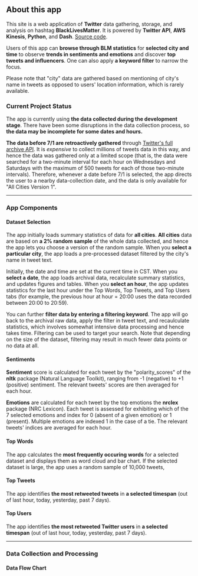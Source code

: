 
## About this app

This site is a web application of **Twitter** data gathering, storage, and analysis on hashtag **BlackLivesMatter**. It is powered by **Twitter API**, **AWS Kinesis**, **Python**, and **Dash**. [Source code](https://github.com/kotamine/dash_BLM_tracker). 

Users of this app can **browse through BLM statistics** for **selected city and time** to observe **trends in sentiments and emotions** and discover **top tweets and influencers**. One can also apply **a keyword filter** to narrow the focus. 

Please note that "city" data are gathered based on mentioning of city's name in tweets as opposed to users' location information, which is rarely available.  



### Current Project Status 

The app is currently using **the data collected during the development stage**. There have been some disruptions in the data collection process, so **the data may be incomplete for some dates and hours.**  

**The data before 7/1 are retroactively gathered** through [Twitter's full archive API](https://developer.twitter.com/en/docs/twitter-api/v1/tweets/search/quick-start/premium-full-archive). It is *expensive* to collect millions of tweets data in this way, and hence the data was gathered only at a limited scope (that is, the data were searched for a two-minute interval for each hour on Wednesdays and Saturdays with the maximum of 500 tweets for each of those two-minute intervals). Therefore, whenever a date before 7/1 is selected, the app directs the user to a nearby data-collection date, and the data is only available for "All Cities Version 1".   


---

### App Components

#### Dataset Selection

The app initially loads summary statistics of data for **all cities**.  **All cities** data are based on **a 2% random sample** of the whole data collected, and hence the app lets you choose a version of the random sample. When you **select a particular city**, the app loads a pre-processed dataset filtered by the city's name in tweet text.  

Initially, the date and time are set at the current time in CST. When you **select a date**, the app loads archival data, recalculate summary statistics, and updates figures and tables. When you **select an hour**, the app updates statistics for the last hour under the Top Words, Top Tweets, and Top Users tabs  (for example, the previous hour at hour = 20:00 uses the data recorded between 20:00 to 20:59).  

You can further **filter data by entering a filtering keyword**. The app will go back to the archival raw data, apply the filter in tweet text, and recaulculate statistics, which involves somewhat intensive data processing and hence takes time. Filtering can be used to target your search. Note that depending on the size of the dataset, filtering may result in much fewer data points or no data at all. 


#### Sentiments

**Sentiment** score is calculated for each tweet by the "polarity_scores" of the **nltk** package (Natural Language Toolkit), ranging from -1 (negative) to +1 (positive) sentiment. The relevant tweets' scores are then averaged for each hour. 

**Emotions** are calculated for each tweet by the top emotions the **nrclex** package (NRC Lexicon). Each tweet is assessed for exhibiting which of the 7 selected emotions and index for 0 (absent of a given emotion) or 1 (present). Multiple emotions are indexed 1 in the case of a tie. The relevant tweets' indices are averaged for each hour.   


#### Top Words

The app calculates the **most frequently occuring words** for a selected dataset and displays them as word cloud and bar chart.  If the selected dataset is large, the app uses a random sample of 10,000 tweets, 



#### Top Tweets

The app identifies **the most retweeted tweets** in **a selected timespan** (out of last hour, today, yesterday, past 7 days). 


#### Top Users


The app identifies **the most retweeted Twitter users** in **a selected timespan** (out of last hour, today, yesterday, past 7 days). 



--- 
### Data Collection and Processing
#### Data Flow Chart
